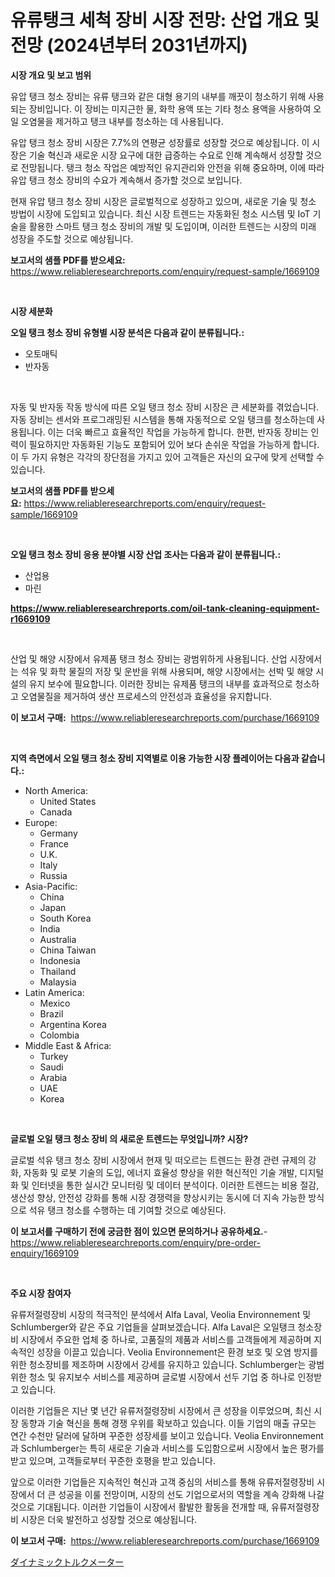 <p><h1>유류탱크 세척 장비 시장 전망: 산업 개요 및 전망 (2024년부터 2031년까지)</h1></p><p><strong>시장 개요 및 보고 범위</strong></p>
<p><p>유압 탱크 청소 장비는 유류 탱크와 같은 대형 용기의 내부를 깨끗이 청소하기 위해 사용되는 장비입니다. 이 장비는 미지근한 물, 화학 용액 또는 기타 청소 용액을 사용하여 오일 오염물을 제거하고 탱크 내부를 청소하는 데 사용됩니다. </p><p>유압 탱크 청소 장비 시장은 7.7%의 연평균 성장률로 성장할 것으로 예상됩니다. 이 시장은 기술 혁신과 새로운 시장 요구에 대한 급증하는 수요로 인해 계속해서 성장할 것으로 전망됩니다. 탱크 청소 작업은 예방적인 유지관리와 안전을 위해 중요하며, 이에 따라 유압 탱크 청소 장비의 수요가 계속해서 증가할 것으로 보입니다.</p><p>현재 유압 탱크 청소 장비 시장은 글로벌적으로 성장하고 있으며, 새로운 기술 및 청소 방법이 시장에 도입되고 있습니다. 최신 시장 트렌드는 자동화된 청소 시스템 및 IoT 기술을 활용한 스마트 탱크 청소 장비의 개발 및 도입이며, 이러한 트렌드는 시장의 미래 성장을 주도할 것으로 예상됩니다.</p></p>
<p><strong>보고서의 샘플 PDF를 받으세요:</strong> <a href="https://www.reliableresearchreports.com/enquiry/request-sample/1669109">https://www.reliableresearchreports.com/enquiry/request-sample/1669109</a></p>
<p>&nbsp;</p>
<p><strong>시장 세분화</strong></p>
<p><strong>오일 탱크 청소 장비 유형별 시장 분석은 다음과 같이 분류됩니다.:</strong></p>
<p><ul><li>오토매틱</li><li>반자동</li></ul></p>
<p>&nbsp;</p>
<p><p>자동 및 반자동 작동 방식에 따른 오일 탱크 청소 장비 시장은 큰 세분화를 겪었습니다. 자동 장비는 센서와 프로그래밍된 시스템을 통해 자동적으로 오일 탱크를 청소하는데 사용됩니다. 이는 더욱 빠르고 효율적인 작업을 가능하게 합니다. 한편, 반자동 장비는 인력이 필요하지만 자동화된 기능도 포함되어 있어 보다 손쉬운 작업을 가능하게 합니다. 이 두 가지 유형은 각각의 장단점을 가지고 있어 고객들은 자신의 요구에 맞게 선택할 수 있습니다.</p></p>
<p><strong>보고서의 샘플 PDF를 받으세요:</strong>&nbsp;<a href="https://www.reliableresearchreports.com/enquiry/request-sample/1669109">https://www.reliableresearchreports.com/enquiry/request-sample/1669109</a></p>
<p>&nbsp;</p>
<p><strong> 오일 탱크 청소 장비 응용 분야별 시장 산업 조사는 다음과 같이 분류됩니다.:</strong></p>
<p><ul><li>산업용</li><li>마린</li></ul></p>
<p><strong><a href="https://www.reliableresearchreports.com/oil-tank-cleaning-equipment-r1669109">https://www.reliableresearchreports.com/oil-tank-cleaning-equipment-r1669109</a></strong></p>
<p>&nbsp;</p>
<p><p>산업 및 해양 시장에서 유제품 탱크 청소 장비는 광범위하게 사용됩니다. 산업 시장에서는 석유 및 화학 물질의 저장 및 운반을 위해 사용되며, 해양 시장에서는 선박 및 해양 시설의 유지 보수에 필요합니다. 이러한 장비는 유제품 탱크의 내부를 효과적으로 청소하고 오염물질을 제거하여 생산 프로세스의 안전성과 효율성을 유지합니다.</p></p>
<p><strong>이 보고서 구매:</strong>&nbsp; <a href="https://www.reliableresearchreports.com/purchase/1669109">https://www.reliableresearchreports.com/purchase/1669109</a></p>
<p>&nbsp;</p>
<p><strong>지역 측면에서 오일 탱크 청소 장비 지역별로 이용 가능한 시장 플레이어는 다음과 같습니다.:</strong></p>
<p><ul>
    <li>
        North America:
        <ul>
            <li>United States</li>
            <li>Canada</li>
        </ul>
    </li>
    <li>
        Europe:
        <ul>
            <li>Germany</li>
            <li>France</li>
            <li>U.K.</li>
            <li>Italy</li>
            <li>Russia</li>
        </ul>
    </li>
    <li>
        Asia-Pacific:
        <ul>
            <li>China</li>
            <li>Japan</li>
            <li>South Korea</li>
            <li>India</li>
            <li>Australia</li>
            <li>China Taiwan</li>
            <li>Indonesia</li>
            <li>Thailand</li>
            <li>Malaysia</li>
        </ul>
    </li>
    <li>
        Latin America:
        <ul>
            <li>Mexico</li>
            <li>Brazil</li>
            <li>Argentina Korea</li>
            <li>Colombia</li>
        </ul>
    </li>
    <li>
        Middle East & Africa:
        <ul>
            <li>Turkey</li>
            <li>Saudi</li>
            <li>Arabia</li>
            <li>UAE</li>
            <li>Korea</li>
        </ul>
    </li>
    </ul></p>
<p>&nbsp;</p>
<p><strong>글로벌 오일 탱크 청소 장비 의 새로운 트렌드는 무엇입니까? 시장?</strong></p>
<p><p>글로벌 석유 탱크 청소 장비 시장에서 현재 및 떠오르는 트렌드는 환경 관련 규제의 강화, 자동화 및 로봇 기술의 도입, 에너지 효율성 향상을 위한 혁신적인 기술 개발, 디지털화 및 인터넷을 통한 실시간 모니터링 및 데이터 분석이다. 이러한 트렌드는 비용 절감, 생산성 향상, 안전성 강화를 통해 시장 경쟁력을 향상시키는 동시에 더 지속 가능한 방식으로 석유 탱크 청소를 수행하는 데 기여할 것으로 예상된다.</p></p>
<p><strong>이 보고서를 구매하기 전에 궁금한 점이 있으면 문의하거나 공유하세요.</strong>- <a href="https://www.reliableresearchreports.com/enquiry/pre-order-enquiry/1669109">https://www.reliableresearchreports.com/enquiry/pre-order-enquiry/1669109</a></p>
<p>&nbsp;</p>
<p><strong>주요 시장 참여자</strong></p>
<p><p>유류저절령장비 시장의 적극적인 분석에서 Alfa Laval, Veolia Environnement 및 Schlumberger와 같은 주요 기업들을 살펴보겠습니다. Alfa Laval은 오일탱크 청소장비 시장에서 주요한 업체 중 하나로, 고품질의 제품과 서비스를 고객들에게 제공하며 지속적인 성장을 이끌고 있습니다. Veolia Environnement은 환경 보호 및 오염 방지를 위한 청소장비를 제조하며 시장에서 강세를 유지하고 있습니다. Schlumberger는 광범위한 청소 및 유지보수 서비스를 제공하며 글로벌 시장에서 선두 기업 중 하나로 인정받고 있습니다.</p><p>이러한 기업들은 지난 몇 년간 유류저절령장비 시장에서 큰 성장을 이루었으며, 최신 시장 동향과 기술 혁신을 통해 경쟁 우위를 확보하고 있습니다. 이들 기업의 매출 규모는 연간 수천만 달러에 달하며 꾸준한 성장세를 보이고 있습니다. Veolia Environnement과 Schlumberger는 특히 새로운 기술과 서비스를 도입함으로써 시장에서 높은 평가를 받고 있으며, 고객들로부터 꾸준한 호평을 받고 있습니다.</p><p>앞으로 이러한 기업들은 지속적인 혁신과 고객 중심의 서비스를 통해 유류저절령장비 시장에서 더 큰 성공을 이룰 전망이며, 시장의 선도 기업으로서의 역할을 계속 강화해 나갈 것으로 기대됩니다. 이러한 기업들이 시장에서 활발한 활동을 전개할 때, 유류저절령장비 시장은 더욱 발전하고 성장할 것으로 예상됩니다.</p></p>
<p><strong>이 보고서 구매:</strong>&nbsp;&nbsp;<a href="https://www.reliableresearchreports.com/purchase/1669109">https://www.reliableresearchreports.com/purchase/1669109</a></p>
<p><p><a href="https://github.com/nemesis2824/Market-Research-Report-List-1/blob/main/870447717773.md">ダイナミックトルクメーター</a></p></p>
